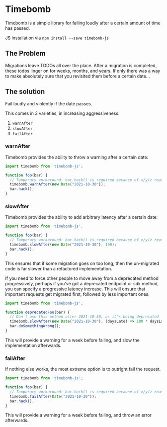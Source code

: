 # Timebomb

Timebomb is a simple library for failing loudly after a certain amount of time has passed.

JS installation via `npm install --save timebomb-js`

## The Problem

Migrations leave TODOs all over the place. After a migration is completed, these todos linger on
for weeks, months, and years. If only there was a way to make absolutely sure that you revisited
them before a certain date...

## The solution

Fail loudly and violently if the date passes.

This comes in 3 varieties, in increasing aggressiveness:

1. `warnAfter`
2. `slowAfter`
3. `failAfter`

### warnAfter

Timebomb provides the ability to throw a warning after a certain date:

```ts
import timebomb from 'timebomb-js';

function foo(bar) {
  // Temporary workaround: bar.hack() is required because of x/y/z reasons
  timebomb.warnAfter(new Date("2021-10-30"));
  bar.hack();
}
```

### slowAfter

Timebomb provides the ability to add arbitrary latency after a certain date:

```ts
import timebomb from 'timebomb-js';

function foo(bar) {
  // Temporary workaround: bar.hack() is required because of x/y/z reasons
  timebomb.slowAfter(new Date("2021-10-30"), 100);
  bar.hack();
}
```

This ensures that if some migration goes on too long, then the un-migrated code is far slower than
a refactored implementation.

If you need to force other people to move away from a deprecated method progressively, perhaps if you've got a deprecated endpoint or sdk method, you can specify a progressive latency increase. This will ensure that important requests get migrated first, followed by less important ones:

```ts
import timebomb from 'timebomb-js';

function deprecatedFoo(bar) {
  // Don't use this method after 2021-10-30, as it's being deprecated
  timebomb.slowAfter(new Date("2021-10-30"), (daysLate) => 100 * daysLate);
  bar.doSomethingWrong();
}
```

This will provide a warning for a week before failing, and slow the implementation afterwards.

### failAfter

If nothing else works, the most extreme option is to outright fail the request.

```ts
import timebomb from 'timebomb-js';

function foo(bar) {
  // Temporary workaround: bar.hack() is required because of x/y/z reasons
  timebomb.failAfter(Date("2021-10-30"));
  bar.hack();
}
```

This will provide a warning for a week before failing, and throw an error afterwards.
